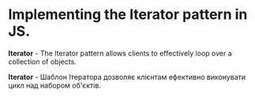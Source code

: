 # Implementing the Iterator pattern in JS.

**Iterator** - The Iterator pattern allows clients to effectively loop over a
collection of objects.

**Iterator** - Шаблон Ітератора дозволяє клієнтам ефективно виконувати цикл над
набором об'єктів.

